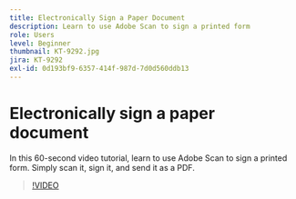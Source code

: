 ```yaml
---
title: Electronically Sign a Paper Document
description: Learn to use Adobe Scan to sign a printed form
role: Users
level: Beginner
thumbnail: KT-9292.jpg
jira: KT-9292
exl-id: 0d193bf9-6357-414f-987d-7d0d560ddb13
---
```

# Electronically sign a paper document

In this 60-second video tutorial, learn to use Adobe Scan to sign a printed form. Simply scan it, sign it, and send it as a PDF.

>[!VIDEO](https://video.tv.adobe.com/v/338331?quality=12&learn=on&hidetitle=true)
